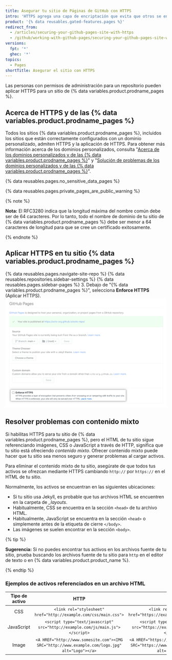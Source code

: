 ```yaml
---
title: Asegurar tu sitio de Páginas de GitHub con HTTPS
intro: 'HTTPS agrega una capa de encriptación que evita que otros se entrometan o manipulen el tráfico en tu sitio. Puedes aplicar HTTPS en tu sitio {% data variables.product.prodname_pages %} para redirigir de forma transparente todas las solicitudes de HTTP a HTTPS.'
product: '{% data reusables.gated-features.pages %}'
redirect_from:
  - /articles/securing-your-github-pages-site-with-https
  - /github/working-with-github-pages/securing-your-github-pages-site-with-https
versions:
  fpt: '*'
  ghec: '*'
topics:
  - Pages
shortTitle: Asegurar el sitio con HTTPS
---
```


Las personas con permisos de administración para un repositorio pueden aplicar HTTPS para un sitio de {% data variables.product.prodname_pages %}.

## Acerca de HTTPS y de las {% data variables.product.prodname_pages %}

Todos los sitios {% data variables.product.prodname_pages %}, incluidos los sitios que están correctamente configurados con un dominio personalizado, admiten HTTPS y la aplicación de HTTPS. Para obtener más información acerca de los dominios personalizados, consulta "[Acerca de los dominios personalizados y de las {% data variables.product.prodname_pages %}](/articles/about-custom-domains-and-github-pages)" y "[Solución de problemas de los dominios personalizados y de las {% data variables.product.prodname_pages %}](/articles/troubleshooting-custom-domains-and-github-pages#https-errors)".

{% data reusables.pages.no_sensitive_data_pages %}

{% data reusables.pages.private_pages_are_public_warning %}

{% note %}

**Nota:** El RFC3280 indica que la longitud máxima del nombre común debe ser de 64 caracteres. Por lo tanto, todo el nombre de dominio de tu sitio de {% data variables.product.prodname_pages %} debe ser menor a 64 caracteres de longitud para que se cree un certificado exitosamente.

{% endnote %}

## Aplicar HTTPS en tu sitio {% data variables.product.prodname_pages %}

{% data reusables.pages.navigate-site-repo %}
{% data reusables.repositories.sidebar-settings %}
{% data reusables.pages.sidebar-pages %}
3. Debajo de "{% data variables.product.prodname_pages %}", selecciona **Enforce HTTPS** (Aplicar HTTPS). ![Aplicar casilla de verificación de HTTPS](/assets/images/help/pages/enforce-https-checkbox.png)

## Resolver problemas con contenido mixto

Si habilitas HTTPS para tu sitio de {% data variables.product.prodname_pages %}, pero el HTML de tu sitio sigue referenciando imágenes, CSS o JavaScript a través de HTTP, significa que tu sitio está ofreciendo *contenido mixto*. Ofrecer contenido mixto puede hacer que tu sitio sea menos seguro y generar problemas al cargar activos.

Para eliminar el contenido mixto de tu sitio, asegúrate de que todos tus activos se ofrezcan mediante HTTPS cambiando `http://` por `https://` en el HTML de tu sitio.

Normalmente, los activos se encuentran en las siguientes ubicaciones:
- Si tu sitio usa Jekyll, es probable que tus archivos HTML se encuentren en la carpeta de *_layouts*.
- Habitualmente, CSS se encuentra en la sección `<head>` de tu archivo HTML.
- Habitualmente, JavaScript se encuentra en la sección `<head>` o simplemente antes de la etiqueta de cierre `</body>`.
- Las imágenes se suelen encontrar en la sección `<body>`.

{% tip %}

**Sugerencia:** Si no puedes encontrar tus activos en los archivos fuente de tu sitio, prueba buscando los archivos fuente de tu sitio para `http` en el editor de texto o en {% data variables.product.product_name %}.

{% endtip %}

### Ejemplos de activos referenciados en un archivo HTML

| Tipo de activo |                                                       HTTP                                                       |                                                       HTTPS                                                        |
|:--------------:|:----------------------------------------------------------------------------------------------------------------:|:------------------------------------------------------------------------------------------------------------------:|
|      CSS       |                      `<link rel="stylesheet" href="http://example.com/css/main.css">`                      |                      `<link rel="stylesheet" href="https://example.com/css/main.css">`                       |
|   JavaScript   |            `<script type="text/javascript" src="http://example.com/js/main.js"></script>`            |            `<script type="text/javascript" src="https://example.com/js/main.js"></script>`             |
|     Image      | `<A HREF="http://www.somesite.com"><IMG SRC="http://www.example.com/logo.jpg" alt="Logo"></a>` | `<A HREF="https://www.somesite.com"><IMG SRC="https://www.example.com/logo.jpg" alt="Logo"></a>` |  
